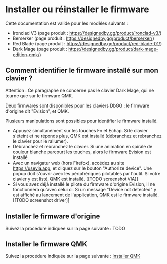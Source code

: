 # Installer ou réinstaller le firmware

Cette documentation est valide pour les modèles suivants :
- Ironclad V3 (page produit : https://designedby.gg/product/ironclad-v3/)
- Berserker (page produit : https://designedby.gg/product/berserker/)
- Red Blade (page produit : https://designedby.gg/product/red-blade-01/)
- Dark Mage (page produit : https://designedby.gg/product/dark-mage-edition-qmk/)

## Comment identifier le firmware installé sur mon clavier ?

Attention : Ce paragraphe ne concerne pas le clavier Dark Mage, qui ne tourne que sur le firmware QMK.

Deux firmwares sont disponibles pour les claviers DbGG : le firmware d'origine dit "Evision", et QMK.

Plusieurs manipulations sont possibles pour identifier le firmware installé.

- Appuyez simultanément sur les touches Fn et Echap. Si le clavier s'éteint et ne réponds plus, QMK est installé (débranchez et rebranchez le clavier pour le rallumer).
- Débranchez et rebranchez le clavier. Si une animation en spirale de couleur blanche parcourt les touches, alors le firmware Evision est installé.
- Avec un navigatur web (hors Firefox), accédez au site https://usevia.app, et cliquez sur le bouton "Authorize device". Une popup doit s'ouvrir avec les périphériques pilotables par l'outil. Si votre clavier y est listé, QMK est installé. [[TODO screenshot VIA]]
- Si vous avez déjà installé le pilote du firmware d'origine Evision, il ne fonctionnera qu'avec celui ci. Si un message "Device not detected" y est affiché au lancement de l'application, QMK est le firmware installé. [[TODO screenshot driver]]

## Installer le firmware d'origine

Suivez la procédure indiquée sur la page suivante : TODO

## Installer le firmware QMK

Suivez la procédure indiquée sur la page suivante : [Installer QMK](https://github.com/Piefou/documentedbygg/blob/main/installer-firmware-qmk.md)
